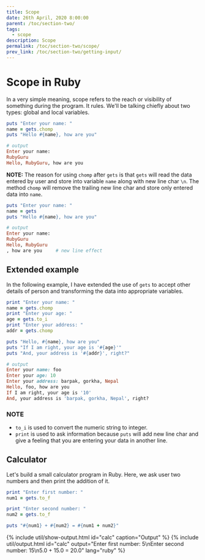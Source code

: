 ```yaml
---
title: Scope
date: 26th April, 2020 8:00:00
parent: /toc/section-two/
tags:
  - scope
description: Scope
permalink: /toc/section-two/scope/
prev_link: /toc/section-two/getting-input/
---
```


# Scope in Ruby

In a very simple meaning, scope refers to the reach or visibility of something during the program. It
rules. We'll be talking chiefly about two types: global and local variables.


```ruby
puts "Enter your name: "
name = gets.chomp
puts "Hello #{name}, how are you"

# output
Enter your name:
RubyGuru
Hello, RubyGuru, how are you
```

__NOTE:__ The reason for using `chomp` after `gets` is that `gets` will read the data entered by
user and store into variable `name` along with new line char `\n`. The method `chomp` will remove
the trailing new line char and store only entered data into `name`.

```ruby
puts "Enter your name: "
name = gets
puts "Hello #{name}, how are you"

# output
Enter your name:
RubyGuru
Hello, RubyGuru
, how are you     # new line effect
```

## Extended example

In the following example, I have extended the use of `gets` to accept other details of person
and transforming the data into appropriate variables.

```ruby
print "Enter your name: "
name = gets.chomp
print "Enter your age: "
age = gets.to_i
print "Enter your address: "
addr = gets.chomp

puts "Hello, #{name}, how are you"
puts "If I am right, your age is '#{age}'"
puts "And, your address is '#{addr}', right?"

# output
Enter your name: foo
Enter your age: 10
Enter your address: barpak, gorkha, Nepal
Hello, foo, how are you
If I am right, your age is '10'
And, your address is 'barpak, gorkha, Nepal', right?
```

### NOTE

- `to_i` is used to convert the numeric string to integer.
- `print` is used to ask information because `puts` will add new line char and give a
  feeling that you are entering your data in another line.

## Calculator

Let's build a small calculator program in Ruby. Here, we ask user two numbers and then print the
addition of it.

```ruby
print "Enter first number: "
num1 = gets.to_f

print "Enter second number: "
num2 = gets.to_f

puts "#{num1} + #{num2} = #{num1 + num2}"
```

{% include util/show-output.html id="calc" caption="Output" %}
{% include util/output.html id="calc"
    output="Enter first number: 5\nEnter second number: 15\n5.0 + 15.0 = 20.0" lang="ruby" %}
